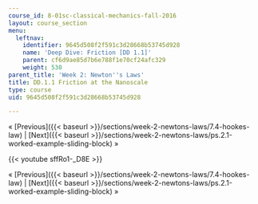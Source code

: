 ```yaml
---
course_id: 8-01sc-classical-mechanics-fall-2016
layout: course_section
menu:
  leftnav:
    identifier: 9645d508f2f591c3d28668b53745d928
    name: 'Deep Dive: Friction [DD 1.1]'
    parent: cf6d9ae85d7b6e788f1e70cf24afc329
    weight: 530
parent_title: 'Week 2: Newton''s Laws'
title: DD.1.1 Friction at the Nanoscale
type: course
uid: 9645d508f2f591c3d28668b53745d928

---
```


« [Previous]({{< baseurl >}}/sections/week-2-newtons-laws/7.4-hookes-law) | [Next]({{< baseurl >}}/sections/week-2-newtons-laws/ps.2.1-worked-example-sliding-block) »

{{< youtube sffRo1-_D8E >}}

« [Previous]({{< baseurl >}}/sections/week-2-newtons-laws/7.4-hookes-law) | [Next]({{< baseurl >}}/sections/week-2-newtons-laws/ps.2.1-worked-example-sliding-block) »